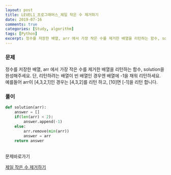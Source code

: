 ```yaml
---
layout: post
title: LEVEL1_프로그래머스_제일 작은 수 제거하기
date: 2019-07-16
comments: true
categories: [Study, algorithm]
tags: [Python]
excerpt: 정수를 저장한 배열, arr 에서 가장 작은 수를 제거한 배열을 리턴하는 함수, solution을 완성해주세요.
---
```


### 문제

정수를 저장한 배열, arr 에서 가장 작은 수를 제거한 배열을 리턴하는 함수, solution을 완성해주세요. 단, 리턴하려는 배열이 빈 배열인 경우엔 배열에 -1을 채워 리턴하세요. 예를들어 arr이 [4,3,2,1]인 경우는 [4,3,2]를 리턴 하고, [10]면 [-1]을 리턴 합니다.

### 풀이

```python
def solution(arr):
    answer = []
    if(len(arr) < 2):
        answer.append(-1)
    else:
        arr.remove(min(arr))
        answer = arr
    return answer
```

<br>
<span class="reference">문제바로가기</span>

[제일 작은 수 제거하기](https://programmers.co.kr/learn/courses/30/lessons/12935)
